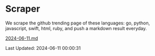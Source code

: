 # Scraper

We scrape the github trending page of these languages: go, python, javascript, swift, html, ruby, and push a markdown result everyday.

[2024-06-11.md](https://github.com/henson/Scraper/blob/master/2024-06-11.md)

Last Updated: 2024-06-11 00:00:31
